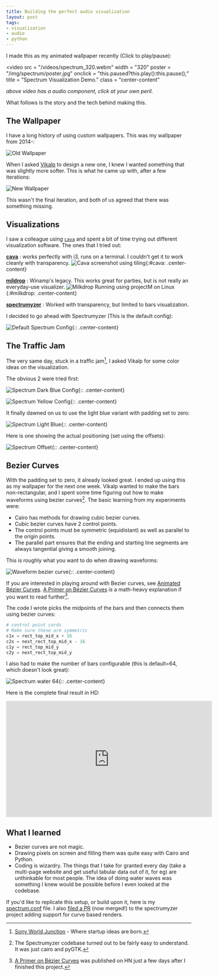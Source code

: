 ```yaml
---
title: Building the perfect audio visualization
layout: post
tags:
- visualization
- audio
- python
---
```


I made this as my animated wallpaper recently (Click to play/pause):

<video
    src = "/videos/spectrum_320.webm"
    width = "320"
    poster = "/img/spectrum/poster.jpg"
    onclick = "this.paused?this.play():this.pause();"
    title = "Spectrum Visualization Demo."
    class = "center-content"
></video>

_above video has a audio component, click at your own peril_.

What follows is the story and the tech behind making this.

## The Wallpaper

I have a long history of using custom wallpapers. This was my wallpaper from 2014-:

![Old Wallpaper][wallpaper.old]

When I asked [Vikalp][vikalp] to design a new one, I knew I wanted something that
was slightly more softer. This is what he came up with, after a few iterations:

![New Wallpaper][wallpaper.new]

This wasn't the final iteration, and both of us agreed that there was something missing.

## Visualizations

I saw a colleague using [`cava`][cava] and spent a bit of time trying out different
visualization software. The ones that I tried out:

**[cava][cava]**
: works perfectly with i3, runs on a terminal. I couldn't get it to work cleanly with transparency. ![Cava screenshot using tiling][img.cava]{:#cava: .center-content}

**[mildrop][milkdrop]**
: Winamp's legacy. This works great for parties, but is not really an everyday-use visualizer. ![Milkdrop Running using projectM on Linux][img.projectm]{:#milkdrop: .center-content}

**[spectrumyzer][spectrumyzer]**
: Worked with transparency, but limited to bars visualization.

I decided to go ahead with Spectrumyzer (This is the default config):

![Default Spectrum Config][spectrum.default]{:: .center-content}

## The Traffic Jam

The very same day, stuck in a traffic jam[^3], I asked Vikalp for some color ideas on the visualization.

The obvious 2 were tried first:

![Spectrum Dark Blue Config][spectrum.darkblue]{:: .center-content}

![Spectrum Yellow Config][spectrum.yellow]{:: .center-content}

It finally dawned on us to use the light blue variant with padding set to zero:

![Spectrum Light Blue][spectrum.blue]{:: .center-content}

Here is one showing the actual positioning (set using the offsets):

![Spectrum Offset][spectrum.offset]{:: .center-content}

## Bezier Curves

With the padding set to zero, it already looked great. I ended up using this
as my wallpaper for the next one week. Vikalp wanted to make the bars
non-rectangular, and I spent some time figuring out how to make waveforms using
bezier curves[^1]. The basic learning from my experiments were:

- Cairo has methods for drawing cubic bezier curves.
- Cubic bezier curves have 2 control points.
- The control points must be symmetric (equidistant) as well as parallel to the origin points.
- The parallel part ensures that the ending and starting line segments are always tangential giving a smooth joining.

This is roughly what you want to do when drawing waveforms:

![Waveform bezier curve][waveform]{:: .center-content}

If you are interested in playing around with Bezier curves, see [Animated Bézier Curves][bezier.animated]. [A Primer on Bézier Curves][bezier.primer] is a math-heavy explanation if you want to read further[^2].

The code I wrote picks the midpoints of the bars and then connects them using bezier curves:

```python
# control point cords
# Make sure these are symmetric
c1x = rect_top_mid_x + 16
c2x = next_rect_top_mid_x - 16
c1y = rect_top_mid_y
c2y = next_rect_top_mid_y
```

I also had to make the number of bars configurable (this is default=64, which doesn't look great):

![Spectrum water 64][spectrum.64water]{:: .center-content}

Here is the complete final result in HD:

<iframe
    width="560"
    height="315"
    src="https://www.youtube.com/embed/_vWe_AHAJCk?rel=0"
    frameborder="0"
    allowfullscreen
    class="center-content"
></iframe>

## What I learned

- Bezier curves are not magic.
- Drawing pixels on screen and filling them was quite easy with Cairo and Python.
- Coding is wizardry. The things that I take for granted every day (take a multi-page website and get useful tabular data out of it, for eg) are unthinkable for most people. The idea of doing water waves was something I knew would be possible before I even looked at the codebase.

If you'd like to replicate this setup, or build upon it, here is my [spectrum.conf][config] file.
I also [filed a PR][PR] (now merged!) to the spectrumyzer project adding support for curve based renders.

[^1]: The Spectrumyzer codebase turned out to be fairly easy to understand. It was just cairo and pyGTK.
[^2]: [A Primer on Bézier Curves][bezier.primer] was published on HN just a few days after I finished this project.
[^3]: [Sony World Junction][twitter.sonyworld] - Where startup ideas are born.

[twitter.sonyworld]: https://twitter.com/SonyWorldJn
[wallpaper.old]: https://cdn.rawgit.com/captn3m0/avatars/a8255290/wallpaper/1920x1080.jpg
[wallpaper.new]: https://cdn.rawgit.com/captn3m0/avatars/a8255290/wallpaper/minimal.jpg

[spectrum.default]: /img/spectrum/default.jpg "Spectrumyzer Default Config"
[spectrum.poster]: /img/spectrum/poster.jpg
[spectrum.darkblue]: /img/spectrum/darkblue.jpg "Spectrumyzer Dark Blue Config"
[spectrum.yellow]: /img/spectrum/yellow.jpg "Spectrumyzer Yellow Config"
[spectrum.blue]: /img/spectrum/blue.jpg "Spectrumyzer Blue Config with zero padding"
[spectrum.offset]: /img/spectrum/offset.jpg "Spectrumyzer offset configuration"
[spectrum.64water]: /img/spectrum/64water.jpg "Spectrumyzer curves config doesn't look that great with 64 bars"

[waveform]: /img/bezier.waveform.gif
[bezier.animated]: https://www.jasondavies.com/animated-bezier/ "Animated Bézier Curves, Play with the control points to modify the curves!"
[bezier.primer]: https://pomax.github.io/bezierinfo/ "A Primer on Bézier Curves, A free, online book for when you really need to know how to do Bézier things."
[cava]: https://github.com/karlstav/cava#arch "Console-based Audio Visualizer for ALSA (MPD and Pulseaudio)"
[vikalp]: http://vikalpgupta.com/
[milkdrop]: http://projectm.sourceforge.net/ "MilkDrop was the hardware-accelerated music visualization plugin for Winamp. ProjectM is the port that doesn't need Winamp and works on linux"
[spectrumyzer]: https://github.com/HaCk3Dq/spectrumyzer/
[img.cava]: https://rawcdn.githack.com/karlstav/cava/80d465ff2537abf030fa766bda281150c60ac162/example_files/cava.gif
[img.projectm]: /img/milkdrop.jpg
[config]: https://github.com/captn3m0/dotfiles/blob/master/files/audio/.config/spectrum.conf "Just ensure you have the latest spectrumyzer code before using this"
[PR]: https://github.com/HaCk3Dq/spectrumyzer/pull/22 "Configurable renderers"
